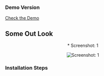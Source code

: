 ###        Demo Version

[Check the Demo](https://search-github-users-demo.netlify.app/)

## Some Out Look

<div align="center">
* Screenshot: 1
  
![Screenshot: 1](https://github.com/monir-007/online-images/blob/master/images/github-users-1.jpg)

</div>

### Installation Steps

